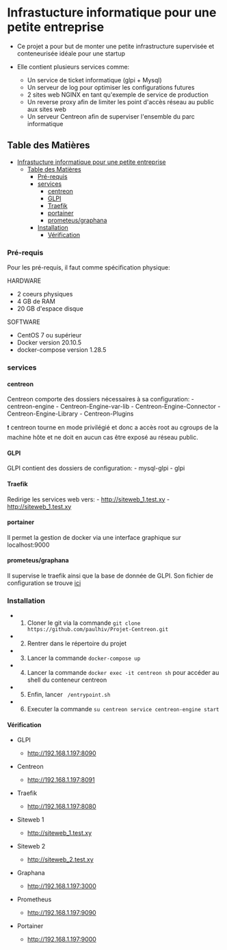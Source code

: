 # Infrastucture informatique pour une petite entreprise

- Ce projet a pour but de monter une petite infrastructure supervisée et conteneurisée idéale pour une startup

- Elle contient plusieurs services comme:
    - Un service de ticket informatique (glpi + Mysql)
    - Un serveur de log pour optimiser les configurations futures
    - 2 sites web NGINX en tant qu'exemple de service de production
    - Un reverse proxy afin de limiter les point d'accès réseau au public aux sites web
    - Un serveur Centreon afin de superviser l'ensemble du parc informatique

## Table des Matières

- [Infrastucture informatique pour une petite entreprise](#infrastucture-informatique-pour-une-petite-entreprise)
  - [Table des Matières](#table-des-matières)
    - [Pré-requis](#pré-requis)
    - [services](#services)
      - [centreon](#centreon)
      - [GLPI](#glpi)
      - [Traefik](#traefik)
      - [portainer](#portainer)
      - [prometeus/graphana](#prometeusgraphana)
    - [Installation](#installation)
      - [Vérification](#vérification)

### Pré-requis

Pour les pré-requis, il faut comme spécification physique:

HARDWARE
- 2 coeurs physiques
- 4 GB de RAM
- 20 GB d'espace disque

SOFTWARE
- CentOS 7 ou supérieur
- Docker version 20.10.5
- docker-compose version 1.28.5

### services

#### centreon

Centreon comporte des dossiers nécessaires à sa configuration:
    - centreon-engine
    - Centreon-Engine-var-lib
    - Centreon-Engine-Connector
    - Centreon-Engine-Library
    - Centreon-Plugins

:exclamation: centreon tourne en mode privilégié et donc a accès root au cgroups de la machine hôte et ne doit en aucun cas être exposé au réseau public.

#### GLPI

GLPI contient des dossiers de configuration:
    - mysql-glpi
    - glpi


#### Traefik

Redirige les services web vers:
    - http://siteweb_1.test.xy
    - http://siteweb_1.test.xy

#### portainer

Il permet la gestion de docker via une interface graphique sur localhost:9000

#### prometeus/graphana

Il supervise le traefik ainsi que la base de donnée de GLPI.
Son fichier de configuration se trouve [ici](./prometheus/prometheus.yml)

### Installation

- 1. Cloner le git via la commande ```git clone https://github.com/paulhiv/Projet-Centreon.git```
- 2. Rentrer dans le répertoire du projet
- 3. Lancer la commande ```docker-compose up```
- 4. Lancer la commande ```docker exec -it centreon sh``` pour accéder au shell du conteneur centreon
- 5. Enfin, lancer ``` /entrypoint.sh```
- 6. Executer la commande ```su centreon service centreon-engine start```

#### Vérification

 - GLPI
    - http://192.168.1.197:8090

- Centreon
    - http://192.168.1.197:8091

- Traefik
    - http://192.168.1.197:8080

- Siteweb 1
    - http://siteweb_1.test.xy

- Siteweb 2
    - http://siteweb_2.test.xy

- Graphana
    - http://192.168.1.197:3000

- Prometheus
    - http://192.168.1.197:9090

- Portainer
    - http://192.168.1.197:9000